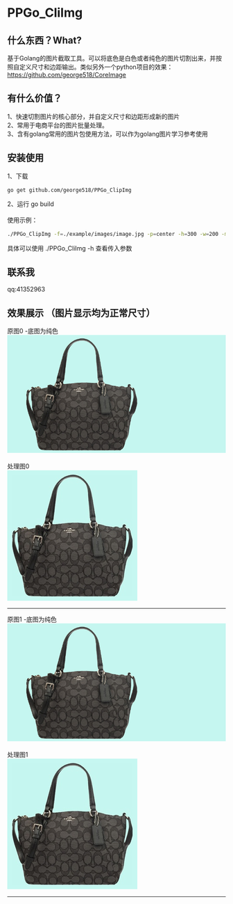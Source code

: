 PPGo_CliImg
====
什么东西？What?
----
基于Golang的图片截取工具。可以将底色是白色或者纯色的图片切割出来，并按照自定义尺寸和边距输出。类似另外一个python项目的效果：
https://github.com/george518/CoreImage

有什么价值？
----
1、快速切割图片的核心部分，并自定义尺寸和边距形成新的图片   
2、常用于电商平台的图片批量处理。    
3、含有golang常用的图片包使用方法，可以作为golang图片学习参考使用     

安装使用    
----
1、下载
```golang
go get github.com/george518/PPGo_ClipImg 
```
   
2、运行 go build    
<br />
使用示例：
``` bash
./PPGo_ClipImg -f=./example/images/image.jpg -p=center -h=300 -w=200 -m=10 
```
 
具体可以使用 ./PPGo_CliImg -h 查看传入参数    

联系我
----
qq:41352963    


效果展示 （图片显示均为正常尺寸）
----
原图0 -底图为纯色<br/>
![github](https://github.com/george518/PPGo_ClipImg/blob/master/example/images/bags.jpg?raw=true "github")
<br/><br/>
处理图0<br/>
![github](https://github.com/george518/PPGo_ClipImg/blob/master/example/images/CoreImages/bags.jpg?raw=true "github")
<hr />

原图1 -底图为纯色<br/>
![github](https://github.com/george518/PPGo_ClipImg/blob/master/example/images/bags.jpg?raw=true "github")
<br/><br/>
处理图1<br/>
![github](https://github.com/george518/PPGo_ClipImg/blob/master/example/images/CoreImages/bags.jpg?raw=true "github")
<hr />


